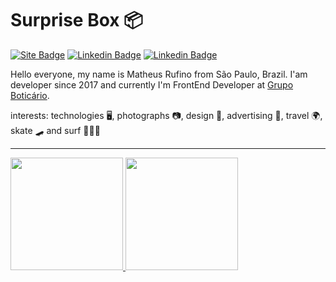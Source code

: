 # Surprise Box 📦

[![Site Badge](https://img.shields.io/badge/Site-matheusrufino.com.br-deeppink?style=flat-square&link=https://matheusrufino.com.br)](https://matheusrufino.com.br)
[![Linkedin Badge](https://img.shields.io/badge/-Medium-black?style=flat-square&logo=Medium&logoColor=white&link=https://medium.com/@rufinomatheus)](https://medium.com/@rufinomatheus)
[![Linkedin Badge](https://img.shields.io/badge/-LinkedIn-blue?style=flat-square&logo=Linkedin&logoColor=white&link=https://www.linkedin.com/in/matheusrufino)](https://www.linkedin.com/in/matheusrufino)

Hello everyone, my name is Matheus Rufino from São Paulo, Brazil.
I'am developer since 2017 and currently I'm FrontEnd Developer at [Grupo Boticário](https://github.com/grupoboticario). 

interests: technologies 🖥, photographs 📷, design 🎨, advertising 🐔, travel 🌍, skate 🛹 and surf 🏄🏻‍♂️
_____________________________________

 <div>
  <a href="https://github.com/matheusrufinos">
  <img height="180em" src="https://github-readme-stats.vercel.app/api?username=matheusrufinos&show_icons=true&theme=dracula&include_all_commits=true&count_private=true"/>
  <img height="180em" src="https://github-readme-stats.vercel.app/api/top-langs/?username=matheusrufinos&layout=compact&langs_count=16&theme=dracula"/>
<div>
